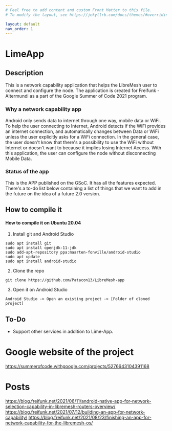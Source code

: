 ```yaml
---
# Feel free to add content and custom Front Matter to this file.
# To modify the layout, see https://jekyllrb.com/docs/themes/#overriding-theme-defaults

layout: default
nav_order: 1
---
```


# LimeApp

## Description

This is a network capability application that helps the LibreMesh user to connect and configure the node.
The application is created for Freifunk - Altermundi as a part of the Google Summer of Code 2021 program.

### Why a network capability app

Android only sends data to internet through one way, mobile data or WiFi. To help the user connecting to Internet, Android detects if the WiFi provides an internet connection, and automatically changes between Data or WiFi unless the user explicitly asks for a WiFi connection.
In the general case, the user doesn't know that there's a possibility to use the WiFi without Internet or doesn't want to because it implies losing Internet Access. With this application, the user can configure the node without disconnecting Mobile Data.

### Status of the app

This is the APP published on the GSoC. It has all the features expected.
There's a to-do list below containing a list of things that we want to add in the future on the idea of a future 2.0 version.

## How to compile it

#### How to compile it on Ubuntu 20.04

1. Install git and Android Studio

```
sudo apt install git
sudo apt install openjdk-11-jdk
sudo add-apt-repository ppa:maarten-fonville/android-studio
sudo apt update
sudo apt install android-studio
```

2. Clone the repo

```
git clone https://github.com/Patacon13/LibreMesh-app
```

3. Open it on Android Studio

```
Android Studio -> Open an existing project -> [Folder of cloned project]
```
## To-Do

* Support other services in addition to Lime-App.

# Google website of the project

https://summerofcode.withgoogle.com/projects/5276643104391168

# Posts

https://blog.freifunk.net/2021/06/11/android-native-app-for-network-selection-capability-in-libremesh-routers-overview/
https://blog.freifunk.net/2021/07/12/building-an-app-for-network-capability/
https://blog.freifunk.net/2021/08/23/finishing-an-app-for-network-capability-for-the-libremesh-os/
